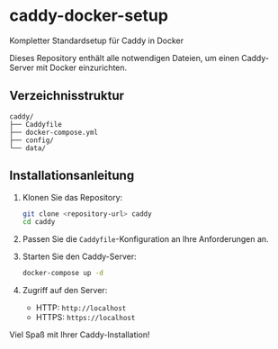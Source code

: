 # caddy-docker-setup
Kompletter Standardsetup für Caddy in Docker


Dieses Repository enthält alle notwendigen Dateien, um einen Caddy-Server mit Docker einzurichten.

## Verzeichnisstruktur

```
caddy/
├── Caddyfile
├── docker-compose.yml
├── config/
└── data/
```

## Installationsanleitung

1. Klonen Sie das Repository:
   ```bash
   git clone <repository-url> caddy
   cd caddy
   ```

2. Passen Sie die `Caddyfile`-Konfiguration an Ihre Anforderungen an.

3. Starten Sie den Caddy-Server:
   ```bash
   docker-compose up -d
   ```

4. Zugriff auf den Server:
   - HTTP: `http://localhost`
   - HTTPS: `https://localhost`

Viel Spaß mit Ihrer Caddy-Installation!
